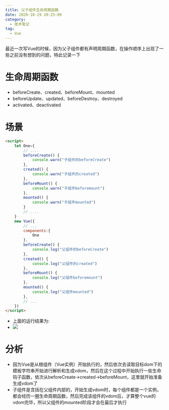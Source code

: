 ```yaml
---
title: 父子组件生命周期函数
date: 2020-10-29 20:25:09
category:
  - 技术笔记
tag:
  - Vue
---
```


最近一次写Vue的时候，因为父子组件都有声明周期函数，在操作顺序上出现了一些之前没有想到的问题，特此记录一下

# 生命周期函数
- beforeCreate、created、beforeMount、mounted
- beforeUpdate、updated、beforeDestroy、destroyed
- activated、deactivated
<!-- more -->
# 场景
```html
<script>
    let One={
        // ....
        beforeCreate() {
            console.warn("子组件的beforeCreate")
        },
        created() {
            console.warn("子组件的created")
        },
        beforeMount() {
            console.warn("子组件beforemount")
        },
        mounted() {
            console.warn("子组件mounted")
        }
        // ....
    }
    new Vue({
        // ...
        components:{
            One
        },
        beforeCreate() {
            console.log("父组件的beforeCreate")
        },
        created() {
            console.log("父组件的created")
        },
        beforeMount() {
            console.log("父组件beforemount")
        },
        mounted() {
            console.log("父组件mounted")
        },
        // ...
    })
</script>
```
- 上面的运行结果为:
- ![](http://raw.githubusercontent.com/SHUAXINDIARY/img_store/main//lifecycle.png)

# 分析
- 因为Vue是从根组件（Vue实例）开始执行的，然后依次去读取目标dom下的模板字符串开始进行解析和生成vdom，然后在这个过程中开始执行一些生命钩子函数，依次从beforeCreate->created->beforeMount，这里就开始准备生成vdom了
- 子组件是含括在父组件内部的，开始生成vdom时，每个组件都是一个实例，都会经历一圈生命周期函数，然后完成该组件的vdom后，才算整个vue的vdom完毕，所以父组件的mounted阶段才会在最后才执行




